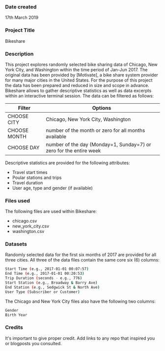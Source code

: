 ### Date created
17th March 2019

### Project Title
Bikeshare

### Description
This project explores randomly selected bike sharing data of Chicago, New York City, and Washington within the time period of Jan-Jun 2017. The original data has been provided by [Motivate], a bike share system provider for many major cities in the United States. For the purpose of this project the data has been prepared and reduced in size and scope in advance. Bikeshare allows to gather descriptive statistics as well as data excerpts within an interactive terminal session. The data can be filtered as follows: 

| Filter | Options |
| ------ | ------ |
| CHOOSE CITY | Chicago, New York City, Washington |
| CHOOSE MONTH | number of the month or zero for all months available |
| CHOOSE DAY | number of the day (Monday=1, Sunday=7) or zero for the entire week |

Descriptive statistics are provided for the following attributes:
* Travel start times
* Poular stations and trips
* Travel duration
* User age, type and gender (if available)

### Files used
The following files are used within Bikeshare:
* chicago.csv
* new_york_city.csv
* washington.csv

### Datasets
Randomly selected data for the first six months of 2017 are provided for all three cities. All three of the data files contain the same core six (6) columns:

```sh
Start Time (e.g., 2017-01-01 00:07:57)
End Time (e.g., 2017-01-01 00:20:53)
Trip Duration (seconds - e.g., 776)
Start Station (e.g., Broadway & Barry Ave)
End Station (e.g., Sedgwick St & North Ave)
User Type (Subscriber or Customer)
```
The Chicago and New York City files also have the following two columns:
```sh
Gender
Birth Year
```

### Credits
It's important to give proper credit. Add links to any repo that inspired you or blogposts you consulted.

